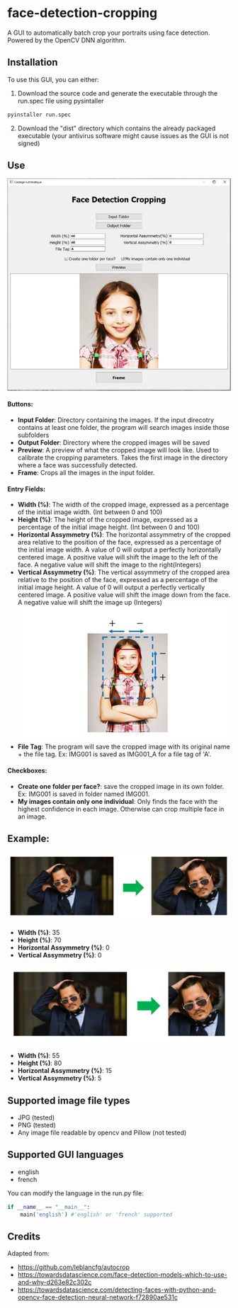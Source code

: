 # face-detection-cropping

A GUI to automatically batch crop your portraits using face detection. Powered by the OpenCV DNN algorithm.

## Installation
To use this GUI, you can either:
1. Download the source code and generate the executable through the run.spec file using pysintaller
~~~sh
pyinstaller run.spec
~~~
2. Download the "dist" directory which contains the already packaged executable (your antivirus software might cause issues as the GUI is not signed)

## Use
![Alt text](https://github.com/TomoLPT/face-detection-cropping/blob/main/readme_images/app.JPG?raw=true "GUI")

#### Buttons:
* **Input Folder**: Directory containing the  images. If the input direcotry contains at least one folder, the program will search images inside those subfolders
* **Output Folder**: Directory where the cropped images will be saved
* **Preview**: A preview of what the cropped image will look like. Used to calibrate the cropping parameters. Takes the first image in the directory where a face was successfully detected.
* **Frame**: Crops all the images in the input folder.

#### Entry Fields:
* **Width (%)**: The width of the cropped image, expressed as a percentage of the initial image width. (Int between 0 and 100)
* **Height (%)**: The height of the cropped image, expressed as a percentage of the initial image height. (Int between 0 and 100)
* **Horizontal Assymmetry (%)**: The horizontal assymmetry of the cropped area relative to the position of the face, expressed as a percentage of the initial image width. A value of 0 will output a perfectly horizontally centered image. A positive value will shift the image to the left of the face. A negative value will shift the image to the right(Integers)
* **Vertical Assymmetry (%)**: The vertical assymmetry of the cropped area relative to the position of the face, expressed as a percentage of the initial image height. A value of 0 will output a perfectly vertically centered image. A positive value will shift the image down from the face. A negative value will shift the image up (Integers)
![Alt text](https://github.com/TomoLPT/face-detection-cropping/blob/main/readme_images/illustration.JPG?raw=true "GUI")
* **File Tag**: The program will save the cropped image with its original name + the file tag. Ex: IMG001 is saved as IMG001_A for a file tag of 'A'.

#### Checkboxes:
* **Create one folder per face?**: save the cropped image in its own folder. Ex: IMG001 is saved in folder named IMG001.
* **My images contain only one individual**: Only finds the face with the highest confidence in each image. Otherwise can crop multiple face in an image.

## Example:
![Alt text](https://github.com/TomoLPT/face-detection-cropping/blob/main/readme_images/example_1.JPG?raw=true "GUI")
* **Width (%)**: 35
* **Height (%)**: 70
* **Horizontal Assymmetry (%)**: 0
* **Vertical Assymmetry (%)**: 0

![Alt text](https://github.com/TomoLPT/face-detection-cropping/blob/main/readme_images/example_2.JPG?raw=true "GUI")
* **Width (%)**: 55
* **Height (%)**: 80
* **Horizontal Assymmetry (%)**: 15
* **Vertical Assymmetry (%)**: 5

## Supported image file types

* JPG (tested)
* PNG (tested)
* Any image file readable by opencv and Pillow (not tested)

## Supported GUI languages

* english
* french

You can modify the language in the run.py file:

~~~python
if __name__ == "__main__":
    main('english') #'english' or 'french' supported
~~~
	
## Credits
Adapted from:
* https://github.com/leblancfg/autocrop
* https://towardsdatascience.com/face-detection-models-which-to-use-and-why-d263e82c302c
* https://towardsdatascience.com/detecting-faces-with-python-and-opencv-face-detection-neural-network-f72890ae531c
